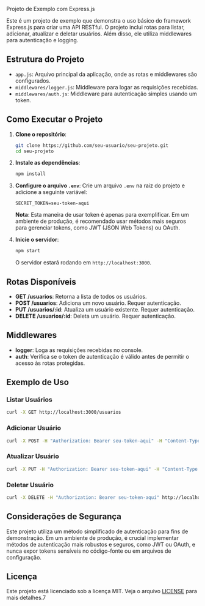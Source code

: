 Projeto de Exemplo com Express.js
 
Este é um projeto de exemplo que demonstra o uso básico do framework Express.js para criar uma API RESTful. O projeto inclui rotas para listar, adicionar, atualizar e deletar usuários. Além disso, ele utiliza middlewares para autenticação e logging.
 
## Estrutura do Projeto
 
- `app.js`: Arquivo principal da aplicação, onde as rotas e middlewares são configurados.
- `middlewares/logger.js`: Middleware para logar as requisições recebidas.
- `middlewares/auth.js`: Middleware para autenticação simples usando um token.
  
## Como Executar o Projeto
 
1. **Clone o repositório**:
   ```bash
   git clone https://github.com/seu-usuario/seu-projeto.git
   cd seu-projeto
   ```
 
2. **Instale as dependências**:
   ```bash
   npm install
   ```
 
3. **Configure o arquivo `.env`**:
   Crie um arquivo `.env` na raiz do projeto e adicione a seguinte variável:
   ```env
   SECRET_TOKEN=seu-token-aqui
   ```
   **Nota**: Esta maneira de usar token é apenas para exemplificar. Em um ambiente de produção, é recomendado usar métodos mais seguros para gerenciar tokens, como JWT (JSON Web Tokens) ou OAuth.
   
4. **Inicie o servidor**:
   ```bash
   npm start
   ```
   
   O servidor estará rodando em `http://localhost:3000`.
   
## Rotas Disponíveis
   
- **GET /usuarios**: Retorna a lista de todos os usuários.
- **POST /usuarios**: Adiciona um novo usuário. Requer autenticação.
- **PUT /usuarios/:id**: Atualiza um usuário existente. Requer autenticação.
- **DELETE /usuarios/:id**: Deleta um usuário. Requer autenticação.
    
## Middlewares
   
- **logger**: Loga as requisições recebidas no console.
- **auth**: Verifica se o token de autenticação é válido antes de permitir o acesso às rotas protegidas.
   
## Exemplo de Uso
   
### Listar Usuários
```bash
curl -X GET http://localhost:3000/usuarios
```
   
### Adicionar Usuário
```bash
curl -X POST -H "Authorization: Bearer seu-token-aqui" -H "Content-Type: application/json" -d '{"nome": "Novo Usuário"}' http://localhost:3000/usuarios
```
  
### Atualizar Usuário
```bash
curl -X PUT -H "Authorization: Bearer seu-token-aqui" -H "Content-Type: application/json" -d '{"nome": "Usuário Atualizado"}' http://localhost:3000/usuarios/1
```
  
### Deletar Usuário
```bash
curl -X DELETE -H "Authorization: Bearer seu-token-aqui" http://localhost:3000/usuarios/1
```
  
## Considerações de Segurança
  
Este projeto utiliza um método simplificado de autenticação para fins de demonstração. Em um ambiente de produção, é crucial implementar métodos de autenticação mais robustos e seguros, como JWT ou OAuth, e nunca expor tokens sensíveis no código-fonte ou em arquivos de configuração.

  
## Licença
  
Este projeto está licenciado sob a licença MIT. Veja o arquivo [LICENSE](LICENSE) para mais detalhes.7
